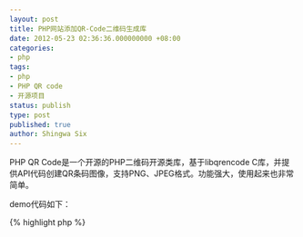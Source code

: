 ```yaml
---
layout: post
title: PHP网站添加QR-Code二维码生成库
date: 2012-05-23 02:36:36.000000000 +08:00
categories:
- php
tags:
- php
- PHP QR code
- 开源项目
status: publish
type: post
published: true
author: Shingwa Six
---
```


PHP QR Code是一个开源的PHP二维码开源类库，基于libqrencode C库，并提供API代码创建QR条码图像，支持PNG、JPEG格式。功能强大，使用起来也非常简单。

demo代码如下：

{% highlight php %}
<?php
include "./phpqrcode/phpqrcode.php";
$value = "{{ site.url }}";
$errorCorrectionLevel = "L";
$matrixPointSize = "4";
QRcode::png($value, false, $errorCorrectionLevel, $matrixPointSize);
exit;
{% endhighlight %}

PHP QR code项目源码下载地址 [http://sourceforge.net/projects/phpqrcode/](http://sourceforge.net/projects/phpqrcode/)

libqrencode项目源码下载地址 [http://fukuchi.org/works/qrencode/](http://fukuchi.org/works/qrencode/)

将PHP QR code库放在站点个目录后,

打开 [http://127.0.0.1/phpqrcode/](http://127.0.0.1/phpqrcode/) 可以看到如下界面

[![php-qrcode](/assets/php/php-qrcode.png)](/assets/php/php-qrcode.png)

如果运行时提示 `Call to undefined function imageCreate()` 错误,请按照下述方法进行配置

在 `php.ini` 中去掉 `extension=php_gd2.dll` 前边的 `;`
将 `php.ini` 拷贝到 `C:\\windows` 文件夹里
然后将php目录中的ext下的 `php_gd2.dll` 拷入 `C:\\windows\system32`
